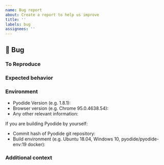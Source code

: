 ```yaml
---
name: Bug report
about: Create a report to help us improve
title: ''
labels: bug
assignees: ''
---
```


## 🐛 Bug

<!-- A clear and concise description of what the bug is. -->

### To Reproduce

<!-- Minimal code example to reproduce the bug. -->

### Expected behavior

<!-- FILL IN -->

### Environment

- Pyodide Version (e.g. 1.8.1):
- Browser version (e.g. Chrome 95.0.4638.54):
- Any other relevant information:

If you are building Pyodide by yourself:

- Commit hash of Pyodide git repository:
- Build environment (e.g. Ubuntu 18.04, Windows 10, pyodide/pyodide-env:19 docker):

### Additional context

<!-- Add any other context about the problem here. -->